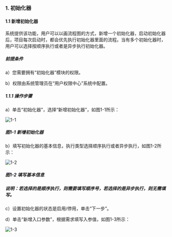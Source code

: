 ### 1. 初始化器

#### 1.1 新增初始化器

系统提供该功能，用户可以以画流程图的方式，新增一个初始化器，启动初始化器后，项目每次启动时，都会优先执行初始化器里面的流程。当有多个初始化器时，用户可以选择按顺序执行或者是异步执行初始化器。

##### 前提条件

a）您需要拥有“初始化器”模块的权限。

b）权限由系统管理员在“用户权限中心”系统中配置。

##### 1.1.1 操作步骤

a）单击“初始化器”，选择“新增初始化器”，如图1-1所示：

![1-1](https://www.feisuanyz.com/fsimage/zc-image/cz_24_1_01.png)

##### 图1-1 新增初始化器

b）填写初始化器的基本信息，执行类型选择顺序执行或者异步执行，如图1-2所示：

![1-2](https://www.feisuanyz.com/fsimage/zc-image/cz_24_1_02.png)

##### 图1-2 填写基本信息

##### 说明：若选择的是顺序执行，则需要填写顺序号，若选择的是异步执行，则无需填写。

c）设置初始化器的状态是启用/停用，单击“下一步”。

d）单击“新增入口参数”，根据需求填写入参值，如图1-3所示：

![1-3](https://www.feisuanyz.com/fsimage/zc-image/cz_24_1_03.png)
